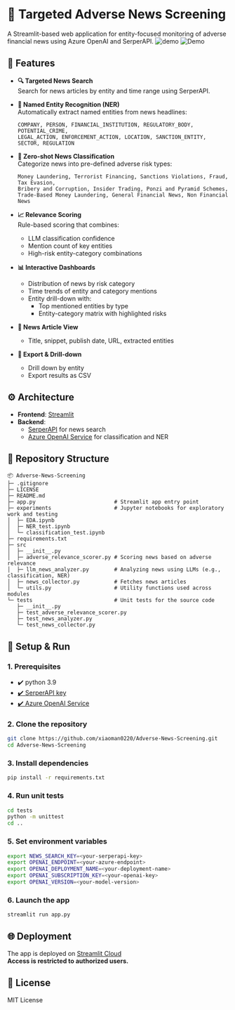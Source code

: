 # 🎯 Targeted Adverse News Screening

A Streamlit-based web application for entity-focused monitoring of adverse financial news using Azure OpenAI and SerperAPI.
![demo](https://i.imgur.com/yVczjNI.gif)
![Demo](assets/demo.gif)
## 🚀 Features

- **🔍 Targeted News Search**  
  Search for news articles by entity and time range using SerperAPI.

- **🧠 Named Entity Recognition (NER)**  
  Automatically extract named entities from news headlines:
  ```
  COMPANY, PERSON, FINANCIAL_INSTITUTION, REGULATORY_BODY, POTENTIAL_CRIME,
  LEGAL_ACTION, ENFORCEMENT_ACTION, LOCATION, SANCTION_ENTITY, SECTOR, REGULATION
  ```

- **📂 Zero-shot News Classification**  
  Categorize news into pre-defined adverse risk types:
  ```
  Money Laundering, Terrorist Financing, Sanctions Violations, Fraud, Tax Evasion,
  Bribery and Corruption, Insider Trading, Ponzi and Pyramid Schemes,
  Trade-Based Money Laundering, General Financial News, Non Financial News
  ```

- **📈 Relevance Scoring**  
  Rule-based scoring that combines:
  - LLM classification confidence
  - Mention count of key entities
  - High-risk entity-category combinations

- **📊 Interactive Dashboards**
  - Distribution of news by risk category
  - Time trends of entity and category mentions
  - Entity drill-down with:
    - Top mentioned entities by type
    - Entity-category matrix with highlighted risks

- **📰 News Article View**
  - Title, snippet, publish date, URL, extracted entities

- **💾 Export & Drill-down**
  - Drill down by entity
  - Export results as CSV

## ⚙️ Architecture

- **Frontend**: [Streamlit](https://streamlit.io/)
- **Backend**:
  - [SerperAPI](https://serper.dev/) for news search
  - [Azure OpenAI Service](https://learn.microsoft.com/en-us/azure/ai-services/openai/) for classification and NER

## 📁 Repository Structure

```
📦 Adverse-News-Screening         
├─ .gitignore                     
├─ LICENSE                        
├─ README.md                      
├─ app.py                         # Streamlit app entry point
├─ experiments                    # Jupyter notebooks for exploratory work and testing
│  ├─ EDA.ipynb                   
│  ├─ NER_test.ipynb              
│  └─ classification_test.ipynb  
├─ requirements.txt               
├─ src                            
│  ├─ __init__.py                 
│  ├─ adverse_relevance_scorer.py # Scoring news based on adverse relevance
│  ├─ llm_news_analyzer.py        # Analyzing news using LLMs (e.g., classification, NER)
│  ├─ news_collector.py           # Fetches news articles
│  └─ utils.py                    # Utility functions used across modules
└─ tests                          # Unit tests for the source code
   ├─ __init__.py                 
   ├─ test_adverse_relevance_scorer.py 
   ├─ test_news_analyzer.py       
   └─ test_news_collector.py      

```


## 🧪 Setup & Run

### 1. Prerequisites
- ✔️ python 3.9
- [✔️ SerperAPI key](https://serper.dev/)
- [✔️ Azure OpenAI Service](https://learn.microsoft.com/en-us/azure/ai-services/openai/how-to/create-resource?pivots=web-portal)


### 2. Clone the repository

```bash
git clone https://github.com/xiaoman0220/Adverse-News-Screening.git
cd Adverse-News-Screening
```


### 3. Install dependencies

```bash
pip install -r requirements.txt
```


### 4. Run unit tests

```bash
cd tests
python -m unittest
cd ..
```


### 5. Set environment variables

```bash
export NEWS_SEARCH_KEY=<your-serperapi-key>
export OPENAI_ENDPOINT=<your-azure-endpoint>
export OPENAI_DEPLOYMENT_NAME=<your-deployment-name>
export OPENAI_SUBSCRIPTION_KEY=<your-openai-key>
export OPENAI_VERSION=<your-model-version>
```


### 6. Launch the app

```bash
streamlit run app.py
```


## 🌐 Deployment
The app is deployed on [Streamlit Cloud](https://xiaoman0220-adverse-news-screening-app-pi60gp.streamlit.app/)  
**Access is restricted to authorized users.**


## 📄 License

MIT License